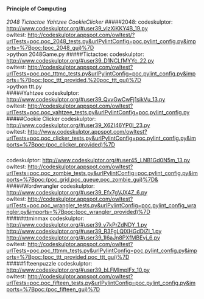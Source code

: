#### Principle of Computing
_2048_
_Tictactoe_
_Yahtzee_
_CookieClicker_
#####2048:
codeskulptor: http://www.codeskulptor.org/#user39_vIzXiKKY4B_19.py  
owltest: http://codeskulptor.appspot.com/owltest/?urlTests=poc.poc_2048_tests.py&urlPylintConfig=poc.pylint_config.py&imports=%7Bpoc:(poc_2048_gui)%7D  
\>python 2048Game.py
#####Tictactoe:
codeskulptor: http://www.codeskulptor.org/#user39_D1NCLfMYYc_22.py  
owltest: http://codeskulptor.appspot.com/owltest?urlTests=poc.poc_tttmc_tests.py&urlPylintConfig=poc.pylint_config.py&imports=%7Bpoc:(poc_ttt_provided,%20poc_ttt_gui)%7D  
\>python ttt.py  
#####Yahtzee
codeskulptor: http://www.codeskulptor.org/#user39_QvvGwCwFj1sikVu_13.py  
owltest: http://codeskulptor.appspot.com/owltest?urlTests=poc.poc_yahtzee_tests.py&urlPylintConfig=poc.pylint_config.py
#####Cookie Clicker
codeskulptor: http://www.codeskulptor.org/#user39_X6ZI46YP0l_23.py  
owltest: http://www.codeskulptor.appspot.com/owltest?urlTests=poc.poc_clicker_tests.py&urlPylintConfig=poc.pylint_config.py&imports=%7Bpoc:(poc_clicker_provided)%7D    
#####
codeskulptor: http://www.codeskulptor.org/#user45_LNB1Gd0N5m_13.py  
owltest: http://codeskulptor.appspot.com/owltest?urlTests=poc.poc_zombie_tests.py&urlPylintConfig=poc.pylint_config.py&imports=%7Bpoc:(poc_grid,poc_queue,poc_zombie_gui)%7D&
#####Wordwrangler
codeskulptor: http://www.codeskulptor.org/#user39_Efx7gVJX4Z_6.py  
owltest: http://codeskulptor.appspot.com/owltest?urlTests=poc.poc_wrangler_tests.py&urlPylintConfig=poc.pylint_config_wrangler.py&imports=%7Bpoc:(poc_wrangler_provided)%7D    
#####tttminmax
codeskulptor:
http://www.codeskulptor.org/#user39_v7kPrZdNDY_1.py  
http://www.codeskulptor.org/#user39_R3FgLQIXHGdDiZI_1.py  
http://www.codeskulptor.org/#user39_1l6aJn8PXfMBEyj_6.py  
owltest: http://codeskulptor.appspot.com/owltest?urlTests=poc.poc_tttmm_tests.py&urlPylintConfig=poc.pylint_config.py&imports=%7Bpoc:(poc_ttt_provided,poc_ttt_gui)%7D  
#####fifteenpuzzle
codeskulptor: http://www.codeskulptor.org/#user39_bLFMImplFx_10.py  
owltest: http://codeskulptor.appspot.com/owltest?urlTests=poc.poc_fifteen_tests.py&urlPylintConfig=poc.pylint_config.py&imports=%7Bpoc:(poc_fifteen_gui)%7D  

